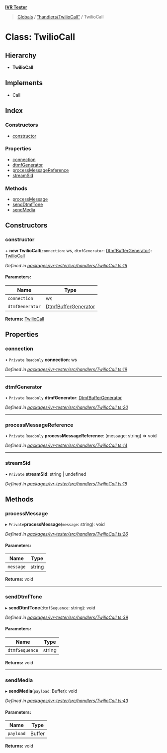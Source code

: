 **[IVR Tester](../README.md)**

> [Globals](../README.md) / ["handlers/TwilioCall"](../modules/_handlers_twiliocall_.md) / TwilioCall

# Class: TwilioCall

## Hierarchy

* **TwilioCall**

## Implements

* Call

## Index

### Constructors

* [constructor](_handlers_twiliocall_.twiliocall.md#constructor)

### Properties

* [connection](_handlers_twiliocall_.twiliocall.md#connection)
* [dtmfGenerator](_handlers_twiliocall_.twiliocall.md#dtmfgenerator)
* [processMessageReference](_handlers_twiliocall_.twiliocall.md#processmessagereference)
* [streamSid](_handlers_twiliocall_.twiliocall.md#streamsid)

### Methods

* [processMessage](_handlers_twiliocall_.twiliocall.md#processmessage)
* [sendDtmfTone](_handlers_twiliocall_.twiliocall.md#senddtmftone)
* [sendMedia](_handlers_twiliocall_.twiliocall.md#sendmedia)

## Constructors

### constructor

\+ **new TwilioCall**(`connection`: ws, `dtmfGenerator`: [DtmfBufferGenerator](../interfaces/_dtmf_dtmfplayer_.dtmfbuffergenerator.md)): [TwilioCall](_handlers_twiliocall_.twiliocall.md)

*Defined in [packages/ivr-tester/src/handlers/TwilioCall.ts:16](https://github.com/SketchingDev/ivr-tester/blob/72537d4/packages/ivr-tester/src/handlers/TwilioCall.ts#L16)*

#### Parameters:

Name | Type |
------ | ------ |
`connection` | ws |
`dtmfGenerator` | [DtmfBufferGenerator](../interfaces/_dtmf_dtmfplayer_.dtmfbuffergenerator.md) |

**Returns:** [TwilioCall](_handlers_twiliocall_.twiliocall.md)

## Properties

### connection

• `Private` `Readonly` **connection**: ws

*Defined in [packages/ivr-tester/src/handlers/TwilioCall.ts:19](https://github.com/SketchingDev/ivr-tester/blob/72537d4/packages/ivr-tester/src/handlers/TwilioCall.ts#L19)*

___

### dtmfGenerator

• `Private` `Readonly` **dtmfGenerator**: [DtmfBufferGenerator](../interfaces/_dtmf_dtmfplayer_.dtmfbuffergenerator.md)

*Defined in [packages/ivr-tester/src/handlers/TwilioCall.ts:20](https://github.com/SketchingDev/ivr-tester/blob/72537d4/packages/ivr-tester/src/handlers/TwilioCall.ts#L20)*

___

### processMessageReference

• `Private` `Readonly` **processMessageReference**: (message: string) => void

*Defined in [packages/ivr-tester/src/handlers/TwilioCall.ts:14](https://github.com/SketchingDev/ivr-tester/blob/72537d4/packages/ivr-tester/src/handlers/TwilioCall.ts#L14)*

___

### streamSid

• `Private` **streamSid**: string \| undefined

*Defined in [packages/ivr-tester/src/handlers/TwilioCall.ts:16](https://github.com/SketchingDev/ivr-tester/blob/72537d4/packages/ivr-tester/src/handlers/TwilioCall.ts#L16)*

## Methods

### processMessage

▸ `Private`**processMessage**(`message`: string): void

*Defined in [packages/ivr-tester/src/handlers/TwilioCall.ts:26](https://github.com/SketchingDev/ivr-tester/blob/72537d4/packages/ivr-tester/src/handlers/TwilioCall.ts#L26)*

#### Parameters:

Name | Type |
------ | ------ |
`message` | string |

**Returns:** void

___

### sendDtmfTone

▸ **sendDtmfTone**(`dtmfSequence`: string): void

*Defined in [packages/ivr-tester/src/handlers/TwilioCall.ts:39](https://github.com/SketchingDev/ivr-tester/blob/72537d4/packages/ivr-tester/src/handlers/TwilioCall.ts#L39)*

#### Parameters:

Name | Type |
------ | ------ |
`dtmfSequence` | string |

**Returns:** void

___

### sendMedia

▸ **sendMedia**(`payload`: Buffer): void

*Defined in [packages/ivr-tester/src/handlers/TwilioCall.ts:43](https://github.com/SketchingDev/ivr-tester/blob/72537d4/packages/ivr-tester/src/handlers/TwilioCall.ts#L43)*

#### Parameters:

Name | Type |
------ | ------ |
`payload` | Buffer |

**Returns:** void
